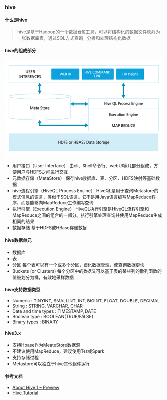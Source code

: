 ### hive
#### 什么是hive
> hive是基于Hadoop的一个数据仓库工具，可以将结构化的数据文件映射为一张数据库表，通过SQL方式查询，分析和处理结构化数据
#### hive的组成部分
![image](https://github.com/jsjchai/study-notes/blob/master/2019/hive/images/hive%E7%BB%84%E4%BB%B6.jpg)
* 用户接口（User Interface） 
  由cli、Shell命令行、webUI等几部分组成，方便用户与HDFS之间进行交互
* 元数据存储（MetaStore） 
  保存hive数据库、表、分区、HDFS映射等基础数据
* hive流程引擎（HiveQL Process Engine） 
  HiveQL是用于查询Metastore的模式信息的语言，类似于SQL语言。它不是用Java语言编写MapReduce程序，而是能够向MapReduce工作编写查询
* 执行引擎（Execution Engine） 
  HiveQL执行引擎是HiveQL流程引擎和MapReduce之间的组合的一部分。执行引擎处理查询并使用MapReduce生成相同的结果
* 数据存储 
  基于HDFS或HBase存储数据
#### hive数据单元
* 数据库 
* 表
* 分区 每个表可以有一个或多个分区，细化数据管理，使查询数据更快
* Buckets (or Clusters) 每个分区中的数据又可以基于表的某些列的散列函数的值被划分为桶，有效地采样数据
#### hive支持数据类型
* Numeric : TINYINT, SMALLINT, INT, BIGINT, FLOAT, DOUBLE, DECIMAL
* String : STRING, VARCHAR, CHAR
* Date and time types : TIMESTAMP, DATE
* Boolean type : BOOLEAN(TRUE/FALSE)
* Binary types : BINARY
#### hive3.x
* 支持Hbase作为MeateStore数据源
* 不建议使用MapReduce，建议使用Tez或Spark
* 支持存储过程
* Metastore可以独立于hive其他组件运行
#### 参考文档
  * [About Hive 1 – Preview](http://bitnine.net/blog-computing/about-hive-1-preview/)
  * [Hive Tutorial](https://cwiki.apache.org/confluence/display/Hive/Tutorial#Tutorial-WhatIsHive)

